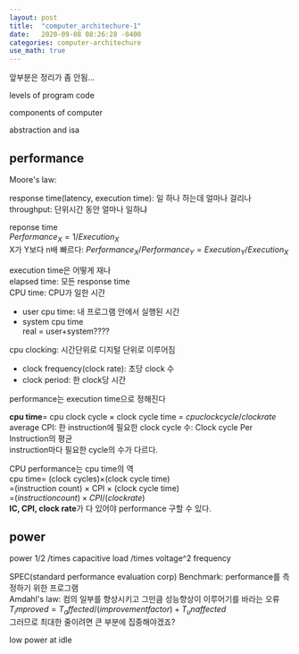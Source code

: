 ```yaml
---
layout: post
title:  "computer_architechure-1"
date:   2020-09-08 08:26:28 -0400
categories: computer-architechure
use_math: true
---
```



앞부분은 정리가 좀 안됨...

levels of program code   

components of computer   

abstraction and isa   

## performance
Moore's law: 

response time(latency, execution time): 일 하나 하는데 얼마나 걸리나   
throughput: 단위시간 동안 얼마나 일하냐   

reponse time   
$Performance_X = 1/Execution_X$   
X가 Y보다 n배 빠르다: $Performance_X / Performance_Y =Execution_Y/Execution_X$   

execution time은 어떻게 재나   
elapsed time: 모든 response time   
CPU time: CPU가 일한 시간
- user cpu time: 내 프로그램 안에서 실행된 시간
- system cpu time   
real = user+system????


cpu clocking: 시간단위로 디지털 단위로 이루어짐   
- clock frequency(clock rate): 초당 clock 수   
- clock period: 한 clock당 시간   

performance는 execution time으로 정해진다   

**cpu time**= cpu clock cycle $\times$ clock cycle time = ${cpu clock cycle} / {clock rate}$   
average CPI: 한 instruction에 필요한 clock cycle 수: Clock cycle Per Instruction의 평균   
instruction마다 필요한 cycle의 수가 다르다.   

CPU performance는 cpu time의 역   
cpu time= (clock cycles)$\times$(clock cycle time)   
=(instruction count) $\times$ CPI $\times$ (clock cycle time)   
=${(instruction count)\times CPI}/{(clock rate)}$   
**IC, CPI, clock rate**가 다 있어야 performance 구할 수 있다.   



## power
power  1/2 /times capacitive load /times voltage^2 frequency


SPEC(standard performance evaluation corp) Benchmark: performance를 측정하기 위한 프로그램   
Amdahl's law: 컴의 일부를 향상시키고 그만큼 성능향상이 이루어기를 바라는 오류   
$T_improved =T_affected/(improvement factor)+T_unaffected$   
그러므로 최대한 줄이려면 큰 부분에 집중해야겠죠?   

low power at idle
